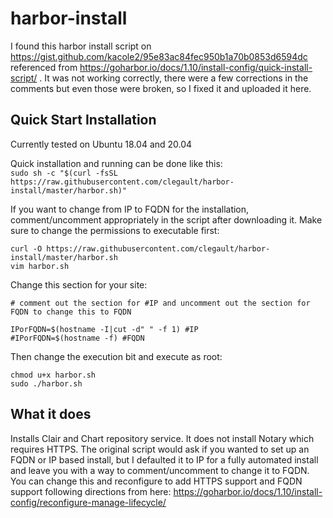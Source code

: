 # harbor-install 
I found this harbor install script on https://gist.github.com/kacole2/95e83ac84fec950b1a70b0853d6594dc referenced from https://goharbor.io/docs/1.10/install-config/quick-install-script/ . It was not working correctly, there were a few corrections in the comments but even those were broken, so I fixed it and uploaded it here.

## Quick Start Installation
Currently tested on Ubuntu 18.04 and 20.04  

Quick installation and running can be done like this:  
```sudo sh -c "$(curl -fsSL https://raw.githubusercontent.com/clegault/harbor-install/master/harbor.sh)"```

If you want to change from IP to FQDN for the installation, comment/uncomment appropriately in the script after downloading it. Make sure to change the permissions to executable first:  
```
curl -O https://raw.githubusercontent.com/clegault/harbor-install/master/harbor.sh  
vim harbor.sh
```
Change this section for your site:  
```
# comment out the section for #IP and uncomment out the section for FQDN to change this to FQDN

IPorFQDN=$(hostname -I|cut -d" " -f 1) #IP
#IPorFQDN=$(hostname -f) #FQDN
```
Then change the execution bit and execute as root:
```
chmod u+x harbor.sh
sudo ./harbor.sh
```

## What it does
Installs Clair and Chart repository service. It does not install Notary which requires HTTPS. The original script would ask if you wanted to set up an FQDN or IP based install, but I defaulted it to IP for a fully automated install and leave you with a way to comment/uncomment to change it to FQDN. You can change this and reconfigure to add HTTPS support and FQDN support following directions from here: https://goharbor.io/docs/1.10/install-config/reconfigure-manage-lifecycle/
